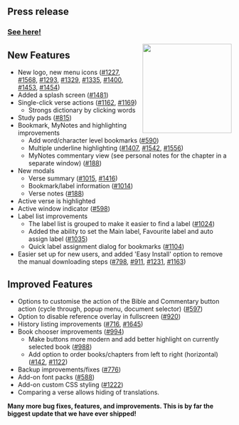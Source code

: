 

## Press release
### [See here!](https://github.com/AndBible/and-bible/wiki/Press-release:-Bible-Study-App-version-4.0-has-been-released)

<img align="right" width="200" height="200" src="https://user-images.githubusercontent.com/5811789/135705995-ddd550f6-efce-47ef-a3d8-d1ec7ae648fe.png">

## New Features
- New logo, new menu icons ([#1227](https://github.com/AndBible/and-bible/issues/1227),[ #1568](https://github.com/AndBible/and-bible/issues/1568), [#1293](https://github.com/AndBible/and-bible/issues/1293), [#1329](https://github.com/AndBible/and-bible/issues/1329), [#1335](https://github.com/AndBible/and-bible/issues/1335), [#1400](https://github.com/AndBible/and-bible/issues/1400), [#1453](https://github.com/AndBible/and-bible/issues/1453), [#1454](https://github.com/AndBible/and-bible/issues/1454))
- Added a splash screen ([#1481](https://github.com/AndBible/and-bible/issues/1481))
- Single-click verse actions ([#1162](https://github.com/AndBible/and-bible/issues/1162), [#1169](https://github.com/AndBible/and-bible/issues/1169))
  - Strongs dictionary by clicking words
- Study pads ([#815](https://github.com/AndBible/and-bible/issues/815))
- Bookmark, MyNotes and highlighting improvements
  - Add word/character level bookmarks ([#590](https://github.com/AndBible/and-bible/issues/590))
  - Multiple underline highlighting ([#1407](https://github.com/AndBible/and-bible/issues/1407), [#1542](https://github.com/AndBible/and-bible/pull/1542), [#1556](https://github.com/AndBible/and-bible/pull/1556))
  - MyNotes commentary view (see personal notes for the chapter in a separate window) ([#188](https://github.com/AndBible/and-bible/issues/188))
- New modals
  - Verse summary ([#1015](https://github.com/AndBible/and-bible/issues/1015), [#1416](https://github.com/AndBible/and-bible/issues/1416))
  - Bookmark/label information ([#1014](https://github.com/AndBible/and-bible/issues/1014))
  - Verse notes ([#188](https://github.com/AndBible/and-bible/issues/188))
- Active verse is highlighted
- Active window indicator ([#598](https://github.com/AndBible/and-bible/issues/598))
- Label list improvements
  - The label list is grouped to make it easier to find a label ([#1024](https://github.com/AndBible/and-bible/issues/1024))
  - Added the ability to set the Main label, Favourite label and auto assign label ([#1035](https://github.com/AndBible/and-bible/issues/1035))
  - Quick label assignment dialog for bookmarks ([#1104](https://github.com/AndBible/and-bible/issues/1104))
- Easier set up for new users, and added 'Easy Install' option to remove the manual downloading steps ([#798](https://github.com/AndBible/and-bible/issues/798), [#911](https://github.com/AndBible/and-bible/pull/911), [#1231](https://github.com/AndBible/and-bible/issues/1231), [#1163](https://github.com/AndBible/and-bible/issues/1163))

## Improved Features
- Options to customise the action of the Bible and Commentary button action (cycle through, popup menu, document selector) ([#597](https://github.com/AndBible/and-bible/issues/597))
- Option to disable reference overlay in fullscreen ([#920](https://github.com/AndBible/and-bible/pull/920))
- History listing improvements ([#716](https://github.com/AndBible/and-bible/pull/716), [#1645](https://github.com/AndBible/and-bible/pull/1645))
- Book chooser improvements ([#994](https://github.com/AndBible/and-bible/pull/994))
  - Make buttons more modern and add better highlight on currently selected book ([#988](https://github.com/AndBible/and-bible/pull/988))
  - Add option to order books/chapters from left to right (horizontal) ([#142](https://github.com/AndBible/and-bible/issues/142), [#1122](https://github.com/AndBible/and-bible/issues/1122))
- Backup improvements/fixes ([#776](https://github.com/AndBible/and-bible/pull/776))
- Add-on font packs ([#588](https://github.com/AndBible/and-bible/issues/558))
- Add-on custom CSS styling ([#1222](https://github.com/AndBible/and-bible/issues/1222))
- Comparing a verse allows hiding of translations.

**Many more bug fixes, features, and improvements. This is by far the biggest update that we have ever shipped!**
